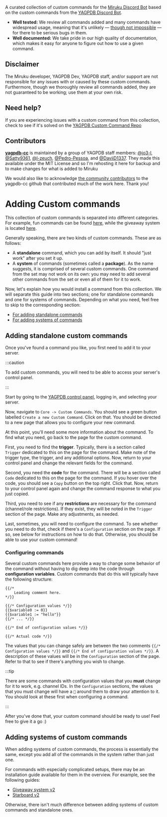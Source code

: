 A curated collection of custom commands for the [Miruku Discord Bot](https://miruku.app) based on the custom commands from the [YAGPDB Discord Bot](https://yagpdb.xyz).

- **Well tested:** We review all commands added and many commands have widespread usage, meaning that it's unlikely — [though not impossible](#disclaimer) — for there to be serious bugs in them.
- **Well documented:** We take pride in our high quality of documentation, which makes it easy for anyone to figure out how to use a given command.

## Disclaimer

The Miruku developer, YAGPDB Dev, YAGPDB staff, and/or support are not responsible for any issues with or caused by these custom commands. Furthermore, though we thoroughly review all commands added, they are not guaranteed to be working; use them at your own risk.

## Need help?

If you are experiencing issues with a custom command from this collection, check to see if it's solved on the [YAGPDB Custom Command Repo](https://github.com/yagpdb-cc/yagpdb-cc)


## Contributors

**[yagpdb-cc](https://github.com/yagpdb-cc/yagpdb-cc)** is maintained by a group of YAGPDB staff members: [@jo3-l](https://github.com/jo3-l), [@Satty9361](https://github.com/Satty9361), [@l-zeuch](https://github.com/l-zeuch), [@Pedro-Pessoa](https://github.com/Pedro-Pessoa), and [@DaviiD1337](https://github.com/DaviiD1337). They made this available under the MIT License and so I'm rehosting it here for backup and to make changes for what is added to Miruku

We would also like to acknowledge [the community contributors](https://github.com/yagpdb-cc/yagpdb-cc/graphs/contributors) to the yagpdb-cc github that contributed much of the work here. Thank you!


# Adding Custom commands
This collection of custom commands is separated into different categories.
For example, fun commands can be found [here](fun/overview), while the giveaway system is located [here](giveaway/overview).

Generally speaking, there are two kinds of custom commands. These are as follows:

- A **standalone** command, which you can add by itself. It should "just work" after you set it up.
- A **system** of commands (sometimes called a **package**). As the name suggests, it is comprised of several custom commands.
  One command from the set may not work on its own: you may need to add several other commands from the set or even all of them for it to work.

Now, let's explain how you would install a command from this collection. We will separate this guide into two sections; one for standalone commands and one for systems of commands. Depending on what you need, feel free to skip to the corresponding section:

- [For adding standalone commands](adding-ccs/#adding-standalone-custom-commands)
- [For adding systems of commands](adding-ccs/#adding-systems-of-commands)

## Adding standalone custom commands

Once you've found a command you like, you first need to add it to your server.

:::caution

To add custom commands, you will need to be able to access your server's control panel.

:::

Start by going to the [YAGPDB control panel](https://yagpdb.xyz/manage/), logging in, and selecting your server.

Now, navigate to `Core -> Custom Commands`. You should see a green button labelled `Create a new Custom Command`. Click on that. You should be directed to a new page that allows you to configure your new command.

At this point, you'll need some more information about the command. To find what you need, go back to the page for the custom command.

First, you need to find the **trigger**. Typically, there is a section called `Trigger` dedicated to this on the page for the command. Make note of the trigger type, the trigger, and any additional options. Now, return to your control panel and change the relevant fields for the command.

Second, you need the **code** for the command. There will be a section called `Code` dedicated to this on the page for the command. If you hover over the code, you should see a `Copy` button on the top right. Click that. Now, return to your control panel again and change the command response to what you just copied.

Third, you need to see if any **restrictions** are necessary for the command (channel/role restrictions). If they exist, they will be noted in the `Trigger` section of the page. Make any adjustments, as needed.

Last, sometimes, you will need to configure the command. To see whether you need to do that, check if there's a `Configuration` section on the page. If so, see below for instructions on how to do that. Otherwise, you should be able to use your custom command!

### Configuring commands

Several custom commands here provide a way to change some behavior of the command without having to dig deep into the code through **configuration variables**. Custom commands that do this will typically have the following structure:

```gotmpl
{{/*
	Leading comment here.
*/}}

{{/* Configuration values */}}
{{$variable0 := 0}}
{{$variable1 := "hello"}}
{{/* ... */}}

{{/* End of configuration values */}}

{{/* Actual code */}}
```

The values that you can change safely are between the two comments `{{/* Configuration values */}}` and `{{/* End of configuration values */}}`. A description of these values will be in the `Configuration` section of the page. Refer to that to see if there's anything you wish to change.

:::tip

There are some commands with configuration values that you **must** change for it to work, e.g. channel IDs. In the `Configuration` sections, the values that you must change will have a `📌` around them to draw your attention to it. You should look at these first when configuring a command.

:::

After you've done that, your custom command should be ready to use! Feel free to give it a go :)

## Adding systems of custom commands

When adding systems of custom commands, the process is essentially the same, except you add all of the commands in the system rather than just one.

For commands with especially complicated setups, there may be an installation guide available for them in the overview. For example, see the following guides:

- [Giveaway system v2](giveaway/basic-v2/overview.md/#installation)
- [Starboard v2](fun/starboard/overview/#installation)

Otherwise, there isn't much difference between adding systems of custom commands and standalone ones.